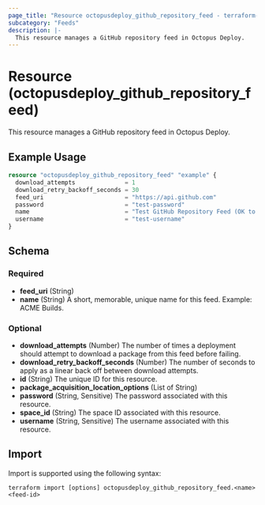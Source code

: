 ```yaml
---
page_title: "Resource octopusdeploy_github_repository_feed - terraform-provider-octopusdeploy"
subcategory: "Feeds"
description: |-
  This resource manages a GitHub repository feed in Octopus Deploy.
---
```


# Resource (octopusdeploy_github_repository_feed)

This resource manages a GitHub repository feed in Octopus Deploy.

## Example Usage

```terraform
resource "octopusdeploy_github_repository_feed" "example" {
  download_attempts              = 1
  download_retry_backoff_seconds = 30
  feed_uri                       = "https://api.github.com"
  password                       = "test-password"
  name                           = "Test GitHub Repository Feed (OK to Delete)"
  username                       = "test-username"
}
```

<!-- schema generated by tfplugindocs -->
## Schema

### Required

- **feed_uri** (String)
- **name** (String) A short, memorable, unique name for this feed. Example: ACME Builds.

### Optional

- **download_attempts** (Number) The number of times a deployment should attempt to download a package from this feed before failing.
- **download_retry_backoff_seconds** (Number) The number of seconds to apply as a linear back off between download attempts.
- **id** (String) The unique ID for this resource.
- **package_acquisition_location_options** (List of String)
- **password** (String, Sensitive) The password associated with this resource.
- **space_id** (String) The space ID associated with this resource.
- **username** (String, Sensitive) The username associated with this resource.

## Import

Import is supported using the following syntax:

```shell
terraform import [options] octopusdeploy_github_repository_feed.<name> <feed-id>
```
